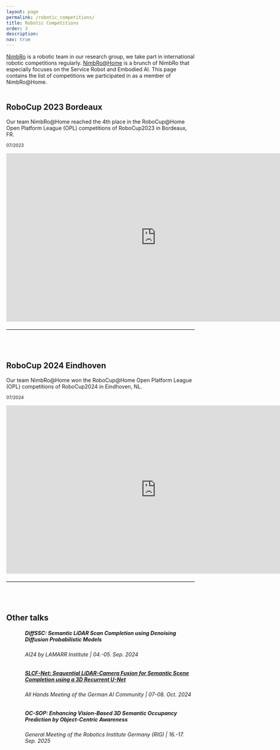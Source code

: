 ```yaml
---
layout: page
permalink: /robotic_competitions/
title: Robotic Competitions
order: 3
description: 
nav: true
---
```


[NimbRo](https://www.ais.uni-bonn.de/nimbro/) is a robotic team in our research group, we take part in international robotic competitions regularly. [NimbRo@Home](https://www.ais.uni-bonn.de/nimbro/@Home/) is a brunch of NimbRo that especially focuses on the Service Robot and Embodied AI. This page contains the list of competitions we participated in as a member of NimbRo@Home.<br><br>

## RoboCup 2023 Bordeaux

Our team NimbRo@Home reached the 4th place in the RoboCup@Home Open Platform League (OPL) competitions of RoboCup2023 in Bordeaux, FR.

<small>07/2023</small>

<div style="text-align: center;">
    <iframe width="800" height="450" src="https://www.youtube.com/embed/fMhtsJv4SAE" frameborder="0" allow="accelerometer; autoplay; clipboard-write; encrypted-media; gyroscope; picture-in-picture" allowfullscreen></iframe>
</div>

<hr style="border: 0; border-top: 1px solid #ccc; margin: 20px 0;"><br><br>

## RoboCup 2024 Eindhoven

Our team NimbRo@Home won the RoboCup@Home Open Platform League (OPL) competitions of RoboCup2024 in Eindhoven, NL.

<small>07/2024</small>

<div style="text-align: center;">
    <iframe width="800" height="450" src="https://www.youtube.com/embed/i8L4THs2x7A" frameborder="0" allow="accelerometer; autoplay; clipboard-write; encrypted-media; gyroscope; picture-in-picture" allowfullscreen></iframe>
</div>

<hr style="border: 0; border-top: 1px solid #ccc; margin: 20px 0;"><br><br>

## Other talks

<div class="card mt-3">
  <div class="p-3" style="padding-left: 50px; margin-top: 10px;">
    <div class="row" style="margin-bottom: 20px;">
      <div class="col-sm-12">
        <h5 class="card-title">
          DiffSSC: Semantic LiDAR Scan Completion using Denoising Diffusion Probabilistic Models
        </h5>
      </div>
    </div>
    <div class="row">
      <div class="col-sm-9">
        <h6 class="card-title font-italic">AI24 by LAMARR Institute | 04.-05. Sep. 2024</h6>
      </div>
    </div>
  </div>
</div>

<div class="card mt-3">
  <div class="p-3" style="padding-left: 50px; margin-top: 10px;">
    <div class="row" style="margin-bottom: 20px;">
      <div class="col-sm-12">
        <h5 class="card-title">
          <a href="https://drive.google.com/file/d/12QAZ6C2N87i7EtRKZylG9fJbZYXEnUZD/view?usp=sharing"
             target="_blank" rel="noopener noreferrer">
            SLCF-Net: Sequential LiDAR-Camera Fusion for Semantic Scene Completion using a 3D Recurrent U-Net
          </a>
        </h5>
      </div>
    </div>
    <div class="row">
      <div class="col-sm-9">
        <h6 class="card-title font-italic">All Hands Meeting of the German AI Community | 07-08. Oct. 2024</h6>
      </div>
    </div>
  </div>
</div>

<div class="card mt-3">
  <div class="p-3" style="padding-left: 50px; margin-top: 10px;">
    <div class="row" style="margin-bottom: 20px;">
      <div class="col-sm-12">
        <h5 class="card-title">
          OC-SOP: Enhancing Vision-Based 3D Semantic Occupancy Prediction by Object-Centric Awareness
        </h5>
      </div>
    </div>
    <div class="row">
      <div class="col-sm-9">
        <h6 class="card-title font-italic">General Meeting of the Robotics Institute Germany (RIG) | 16.-17. Sep. 2025</h6>
      </div>
    </div>
  </div>
</div>
